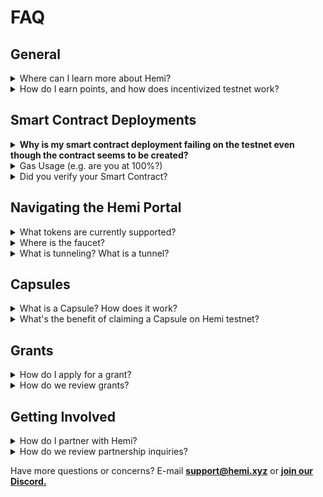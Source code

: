 # FAQ

## General

<details>

<summary>Where can I learn more about Hemi?</summary>

You can learn more about Hemi by reading our documentation, visiting our website, reading the whitepaper, or joining the community on Discord.

</details>

<details>

<summary>How do I earn points, and how does incentivized testnet work?</summary>

Check out [incentives](../governance/incentives/ "mention") for the most recent info.

</details>

## Smart Contract Deployments

<details>

<summary><strong>Why is my smart contract deployment failing on the testnet even though the contract seems to be created?</strong></summary>

**🌐 Overview**

* &#x20;Deployment issues on testnet can stem from using features or opcodes not yet supported by the testnet's version of the EVM.

<!---->

*   Check the `Raw trace` tab

    <figure><img src="../.gitbook/assets/image (11).png" alt=""><figcaption></figcaption></figure>

**👀 Common Culprits**

* <mark style="color:blue;">One frequent cause is the use of the</mark> <mark style="color:blue;"></mark><mark style="color:blue;">`PUSH0`</mark><mark style="color:blue;">opcode, which was introduced in</mark> <mark style="color:blue;"></mark><mark style="color:blue;">**EIP-3855**</mark> <mark style="color:blue;"></mark><mark style="color:blue;">with the</mark> <mark style="color:blue;"></mark>_<mark style="color:blue;">**Shanghai upgrade**</mark>_<mark style="color:blue;">.</mark>

**✅ Solutions**

* To avoid such issues, it's best to wait until testnet officially supports these new features before attempting to deploy contracts that rely on them.&#x20;
* 📜 We will make an announcement when we update this soon!

</details>

<details>

<summary>Gas Usage (e.g. are you at 100%?)</summary>

**🌐 Overview**

* Deployment failures can often be traced back to insufficient gas allocation.
* When a transaction consumes all allocated gas without completing, the network rejects it to avoid executing transactions that could run indefinitely.

**👀 Common Culprits**

* **100% Gas Consumption:** If a transaction fails and the gas usage is 100%, it suggests the gas limit set for the contract's deployment was too low to cover the computation required.
  * Check `Gas usage & limit by txn`



**✅ Solutions**

* **Increase Gas Limit:** Adjust the gas limit upwards based on the complexity of your contract and the estimations provided by gas estimation tools.
* **Optimize Contract Code:** Review and optimize your smart contract code to reduce gas consumption. This can involve simplifying functions, removing unnecessary operations, or leveraging patterns that consume less gas.
* **Test Thoroughly**

</details>

<details>

<summary>Did you verify your Smart Contract?</summary>

**🌐 Overview**

Preparing your smart contract for deployment involves a critical step: <mark style="background-color:green;">verification</mark>. This process not only helps in catching potential issues early but also enhances the contract's integrity before it goes live.&#x20;

**🔍 Verification is Key**

Verifying your smart contract is paramount to ensure its readiness for deployment. This crucial step provides valuable insights into any potential errors or vulnerabilities that could compromise its performance or security.

**🛠 Steps to Verify:**

* **Navigate to Contract Details:** Access your contract's details within your development environment or via a testnet blockchain explorer where your contract will be deployed.
* Look for the `Verify and Publish` option. **Selecting this begins the verification process, which is essential for assessing whether your contract operates as intended and is ready for interaction with users.**

[Read more](https://docs.blockscout.com/for-users/verifying-a-smart-contract) about verifying smart contracts deployed on Hemi.

</details>

## Navigating the Hemi Portal

<details>

<summary>What tokens are currently supported?</summary>

You can use our platform to access a variety of tokens, including ETH, USDT, USDC, and DAI.

</details>

<details>

<summary>Where is the faucet?</summary>

The faucet can be found in the [Discord channel](https://discord.com/channels/1202677849887080508/1230886659222929418). You can get more testnet tokens from there.&#x20;

</details>

<details>

<summary>What is tunneling? What is a tunnel?</summary>

The Hemi Tunnel is designed for seamless cross-chain transactions.

Hemi’s Bitcoin and Ethereum Tunnels improve security while decentralizing asset portability. They do this by leveraging the Hemi Virtual Machine, which gives the network direct awareness of Bitcoin’s and Ethereum’s states.

</details>

## Capsules

<details>

<summary>What is a Capsule? How does it work?</summary>

A Capsule is a secure and gasless transfer service that sends your Hemi testnet tokens along with a testnet NFT to your wallet.

You can receive a Capsule containing everything you need to start building on the Hemi testnet in one package! Here’s how it works:

1. **Input your email:** Once registered, we'll send a Capsule link directly to your email.
2. **What’s inside the Capsule?**
   * ETH (Sepolia)
   * tBTC
   * tHEMI
   * Testnet NFT

**Note:** Only one Capsule can be claimed per user.

</details>

<details>

<summary>What's the benefit of claiming a Capsule on Hemi testnet?</summary>

* **Comprehensive Toolkit:** Receive all the essential assets needed to begin building on the Hemi testnet in a single, easy-to-access package.
* **Ready-to-Use Resources:** Each Capsule includes ETH (Sepolia), tBTC, tHemi, and a special testnet NFT, enabling you to seamlessly onboard for Testnet in one 1-click.
* **Gasless:** A Capsule is delivered through a gasless transaction, meaning you can explore and build without incurring transaction fees.

</details>

## Grants

<details>

<summary>How do I apply for a grant?</summary>

_wip_

</details>

<details>

<summary>How do we review grants?</summary>

_wip_

</details>

## Getting Involved

<details>

<summary>How do I partner with Hemi?</summary>

You can find the partnership inquiry form [here](https://discord.com/channels/1202677849887080508/1219364577939030220/1219364577939030220).

</details>

<details>

<summary>How do we review partnership inquiries?</summary>

Read our review process in [partners.md](partners.md "mention").

</details>

Have more questions or concerns? E-mail **support@hemi.xyz** or [**join our Discord.**](https://discord.gg/hemixyz)

[\
](https://docs.capsulelabs.xyz/capsulenft/comparison-to-erc-998)
